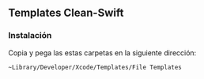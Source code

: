 ## Templates Clean-Swift

### Instalación

Copia y pega las estas carpetas en la siguiente dirección:

```
~Library/Developer/Xcode/Templates/File Templates
```





